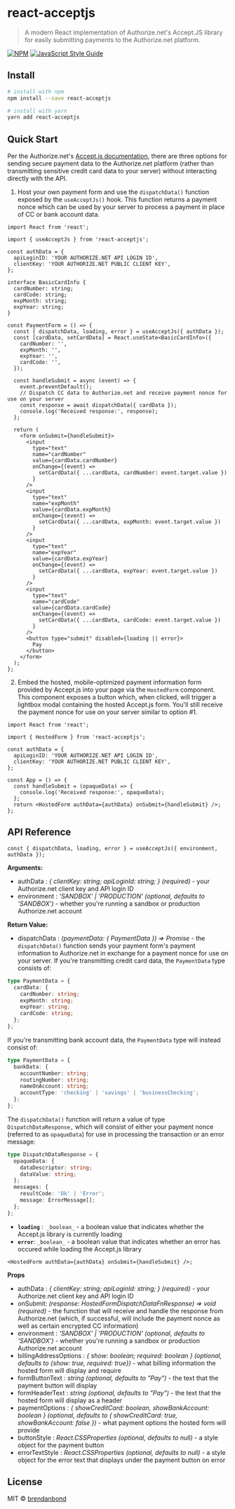 # react-acceptjs

> A modern React implementation of Authorize.net&#x27;s Accept.JS library for easily submitting payments to the Authorize.net platform.

[![NPM](https://img.shields.io/npm/v/react-acceptjs.svg)](https://www.npmjs.com/package/react-acceptjs) [![JavaScript Style Guide](https://img.shields.io/badge/code_style-standard-brightgreen.svg)](https://standardjs.com)

## Install

```bash
# install with npm
npm install --save react-acceptjs

# install with yarn
yarn add react-acceptjs
```

## Quick Start

Per the Authorize.net's [Accept.js documentation](https://developer.authorize.net/api/reference/features/acceptjs.html), there are three options for sending secure payment data to the Authorize.net platform (rather than transmitting sensitive credit card data to your server) without interacting directly with the API.

1. Host your own payment form and use the `dispatchData()` function exposed by the `useAcceptJs()` hook. This function returns a payment nonce which can be used by your server to process a payment in place of CC or bank account data.

```tsx
import React from 'react';

import { useAcceptJs } from 'react-acceptjs';

const authData = {
  apiLoginID: 'YOUR AUTHORIZE.NET API LOGIN ID',
  clientKey: 'YOUR AUTHORIZE.NET PUBLIC CLIENT KEY',
};

interface BasicCardInfo {
  cardNumber: string;
  cardCode: string;
  expMonth: string;
  expYear: string;
}

const PaymentForm = () => {
  const { dispatchData, loading, error } = useAcceptJs({ authData });
  const [cardData, setCardData] = React.useState<BasicCardInfo>({
    cardNumber: '',
    expMonth: '',
    expYear: '',
    cardCode: '',
  });

  const handleSubmit = async (event) => {
    event.preventDefault();
    // Dispatch CC data to Authorize.net and receive payment nonce for use on your server
    const response = await dispatchData({ cardData });
    console.log('Received response:', response);
  };

  return (
    <form onSubmit={handleSubmit}>
      <input
        type="text"
        name="cardNumber"
        value={cardData.cardNumber}
        onChange={(event) =>
          setCardData({ ...cardData, cardNumber: event.target.value })
        }
      />
      <input
        type="text"
        name="expMonth"
        value={cardData.expMonth}
        onChange={(event) =>
          setCardData({ ...cardData, expMonth: event.target.value })
        }
      />
      <input
        type="text"
        name="expYear"
        value={cardData.expYear}
        onChange={(event) =>
          setCardData({ ...cardData, expYear: event.target.value })
        }
      />
      <input
        type="text"
        name="cardCode"
        value={cardData.cardCode}
        onChange={(event) =>
          setCardData({ ...cardData, cardCode: event.target.value })
        }
      />
      <button type="submit" disabled={loading || error}>
        Pay
      </button>
    </form>
  );
};
```

2. Embed the hosted, mobile-optimized payment information form provided by Accept.js into your page via the `HostedForm` component. This component exposes a button which, when clicked, will trigger a lightbox modal containing the hosted Accept.js form. You'll still receive the payment nonce for use on your server similar to option #1.

```tsx
import React from 'react';

import { HostedForm } from 'react-acceptjs';

const authData = {
  apiLoginID: 'YOUR AUTHORIZE.NET API LOGIN ID',
  clientKey: 'YOUR AUTHORIZE.NET PUBLIC CLIENT KEY',
};

const App = () => {
  const handleSubmit = (opaqueData) => {
    console.log('Received response:', opaqueData);
  };
  return <HostedForm authData={authData} onSubmit={handleSubmit} />;
};
```

## API Reference

`const { dispatchData, loading, error } = useAcceptJs({ environment, authData });`

**Arguments:**

- authData : _{ clientKey: string; apiLoginId: string; } (required)_ - your Authorize.net client key and API login ID
- environment : _'SANDBOX' | 'PRODUCTION' (optional, defaults to 'SANDBOX')_ - whether you're running a sandbox or production Authorize.net account

**Return Value:**

- dispatchData : _(paymentData: { PaymentData }) => Promise<DispatchDataResponse>_ - the `dispatchData()` function sends your payment form's payment information to Authorize.net in exchange for a payment nonce for use on your server. If you're transmitting credit card data, the `PaymentData` type consists of:

```ts
type PaymentData = {
  cardData: {
    cardNumber: string;
    expMonth: string;
    expYear: string;
    cardCode: string;
  };
};
```

If you're transmitting bank account data, the `PaymentData` type will instead consist of:

```ts
type PaymentData = {
  bankData: {
    accountNumber: string;
    routingNumber: string;
    nameOnAccount: string;
    accountType: 'checking' | 'savings' | 'businessChecking';
  };
};
```

The `dispatchData()` function will return a value of type `DispatchDataResponse,` which will consist of either your payment nonce (referred to as `opaqueData`) for use in processing the transaction or an error message:

```ts
type DispatchDataResponse = {
  opaqueData: {
    dataDescriptor: string;
    dataValue: string;
  };
  messages: {
    resultCode: 'Ok' | 'Error';
    message: ErrorMessage[];
  };
};
```

- **`loading`** :` _boolean_` - a boolean value that indicates whether the Accept.js library is currently loading
- **`error`**: `_boolean_` - a boolean value that indicates whether an error has occured while loading the Accept.js library

`<HostedForm authData={authData} onSubmit={handleSubmit} />;`

**Props**

- authData : _{ clientKey: string; apiLoginId: string; } (required)_ - your Authorize.net client key and API login ID
- onSubmit: _(response: HostedFormDispatchDataFnResponse) => void (required)_ - the function that will receive and handle the response from Authorize.net (which, if successful, will include the payment nonce as well as certain encrypted CC information)
- environment : _'SANDBOX' | 'PRODUCTION' (optional, defaults to 'SANDBOX')_ - whether you're running a sandbox or production Authorize.net account
- billingAddressOptions : _{ show: boolean; required: boolean } (optional, defaults to {show: true, required: true})_ - what billing information the hosted form will display and require
- formButtonText : _string (optional, defaults to "Pay")_ - the text that the payment button will display
- formHeaderText : _string (optional, defaults to "Pay")_ - the text that the hosted form will display as a header
- paymentOptions : _{ showCreditCard: boolean, showBankAccount: boolean } (optional, defaults to { showCreditCard: true, showBankAccount: false })_ - what payment options the hosted form will provide
- buttonStyle : _React.CSSProperties (optional, defaults to null)_ - a style object for the payment button
- errorTextStyle : _React.CSSProperties (optional, defaults to null)_ - a style object for the error text that displays under the payment button on error

## License

MIT © [brendanbond](https://github.com/brendanbond)

